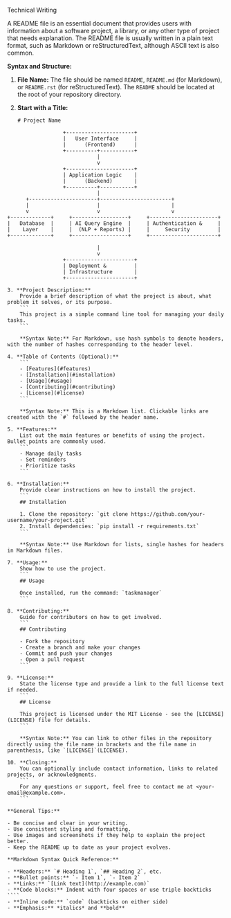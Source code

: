 Technical Writing

A README file is an essential document that provides users with information about a software project, a library, or any other type of project that needs explanation. The README file is usually written in a plain text format, such as Markdown or reStructuredText, although ASCII text is also common.

**Syntax and Structure:**

1. **File Name:** The file should be named `README`, `README.md` (for Markdown), or `README.rst` (for reStructuredText). The `README` should be located at the root of your repository directory.

2. **Start with a Title:**
    ```
    # Project Name
    ```

```text
                  +----------------------+
                  |   User Interface     |
                  |      (Frontend)      |
                  +----------+-----------+
                             |
                             v
                  +----------------------+
                  | Application Logic    |
                  |      (Backend)       |
                  +----------+-----------+
                             |
      +----------------------+-----------------------+
      |                      |                       |
      v                      v                       v
+-------------+     +------------------+     +----------------------+
|   Database  |     | AI Query Engine  |     | Authentication &     |
|    Layer    |     |  (NLP + Reports) |     |     Security         |
+-------------+     +------------------+     +----------------------+

                             |
                             v
                  +----------------------+
                  | Deployment &         |
                  | Infrastructure       |
                  +----------------------+

3. **Project Description:**
    Provide a brief description of what the project is about, what problem it solves, or its purpose.
    ```
    This project is a simple command line tool for managing your daily tasks.
    ```

    **Syntax Note:** For Markdown, use hash symbols to denote headers, with the number of hashes corresponding to the header level.

4. **Table of Contents (Optional):**
    ```
    - [Features](#features)
    - [Installation](#installation)
    - [Usage](#usage)
    - [Contributing](#contributing)
    - [License](#license)
    ```

    **Syntax Note:** This is a Markdown list. Clickable links are created with the `#` followed by the header name.

5. **Features:**
    List out the main features or benefits of using the project. Bullet points are commonly used.
    ```
    - Manage daily tasks
    - Set reminders
    - Prioritize tasks
    ```

6. **Installation:**
    Provide clear instructions on how to install the project.
    ```
    ## Installation

    1. Clone the repository: `git clone https://github.com/your-username/your-project.git`
    2. Install dependencies: `pip install -r requirements.txt`
    ```

    **Syntax Note:** Use Markdown for lists, single hashes for headers in Markdown files.

7. **Usage:**
    Show how to use the project.
    ```
    ## Usage

    Once installed, run the command: `taskmanager`
    ```

8. **Contributing:**
    Guide for contributors on how to get involved.
    ```
    ## Contributing

    - Fork the repository
    - Create a branch and make your changes
    - Commit and push your changes
    - Open a pull request
    ```

9. **License:**
    State the license type and provide a link to the full license text if needed.
    ```
    ## License

    This project is licensed under the MIT License - see the [LICENSE](LICENSE) file for details.
    ```

    **Syntax Note:** You can link to other files in the repository directly using the file name in brackets and the file name in parenthesis, like `[LICENSE]`(LICENSE).

10. **Closing:**
    You can optionally include contact information, links to related projects, or acknowledgments.
    ```
    For any questions or support, feel free to contact me at <your-email@example.com>.
    ```

**General Tips:**

- Be concise and clear in your writing.
- Use consistent styling and formatting.
- Use images and screenshots if they help to explain the project better.
- Keep the README up to date as your project evolves.

**Markdown Syntax Quick Reference:**

- **Headers:** `# Heading 1`, `## Heading 2`, etc.
- **Bullet points:** `- Item 1`, `- Item 2`
- **Links:** `[Link text](http://example.com)`
- **Code blocks:** Indent with four spaces or use triple backticks ````
- **Inline code:** `code` (backticks on either side)
- **Emphasis:** *italics* and **bold**

